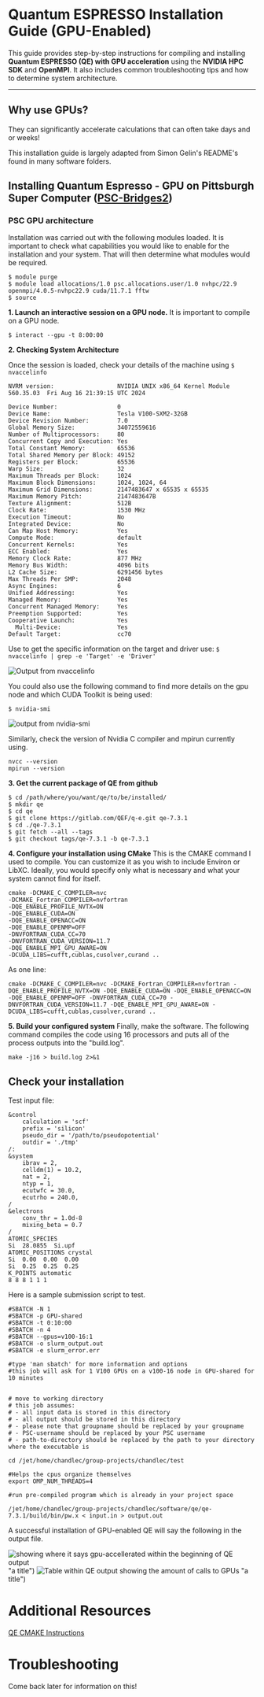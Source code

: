 # Quantum ESPRESSO Installation Guide (GPU-Enabled)

This guide provides step-by-step instructions for compiling and installing **Quantum ESPRESSO (QE) with GPU acceleration** using the **NVIDIA HPC SDK** and **OpenMPI**. It also includes common troubleshooting tips and how to determine system architecture.

---

## Why use GPUs?
They can significantly accelerate calculations that can often take days and or weeks!

This installation guide is largely adapted from Simon Gelin's README's found in many software folders. 

## Installing Quantum Espresso - GPU on Pittsburgh Super Computer ([PSC-Bridges2](https://www.psc.edu/resources/bridges-2/))

### PSC GPU architecture

Installation was carried out with the following modules loaded. It is important to check what capabilities you would like to enable for the installation and your system. That will then determine what modules would be required. 

```
$ module purge
$ module load allocations/1.0 psc.allocations.user/1.0 nvhpc/22.9 openmpi/4.0.5-nvhpc22.9 cuda/11.7.1 fftw
$ source
```


**1. Launch an interactive session on a GPU node.**
It is important to compile on a GPU node.

`$ interact --gpu -t 8:00:00`






**2. Checking System Architecture**

Once the session is loaded, check your details of the machine using 
`$ nvaccelinfo`

```CUDA Driver Version:           12060
NVRM version:                  NVIDIA UNIX x86_64 Kernel Module  560.35.03  Fri Aug 16 21:39:15 UTC 2024

Device Number:                 0
Device Name:                   Tesla V100-SXM2-32GB
Device Revision Number:        7.0
Global Memory Size:            34072559616
Number of Multiprocessors:     80
Concurrent Copy and Execution: Yes
Total Constant Memory:         65536
Total Shared Memory per Block: 49152
Registers per Block:           65536
Warp Size:                     32
Maximum Threads per Block:     1024
Maximum Block Dimensions:      1024, 1024, 64
Maximum Grid Dimensions:       2147483647 x 65535 x 65535
Maximum Memory Pitch:          2147483647B
Texture Alignment:             512B
Clock Rate:                    1530 MHz
Execution Timeout:             No
Integrated Device:             No
Can Map Host Memory:           Yes
Compute Mode:                  default
Concurrent Kernels:            Yes
ECC Enabled:                   Yes
Memory Clock Rate:             877 MHz
Memory Bus Width:              4096 bits
L2 Cache Size:                 6291456 bytes
Max Threads Per SMP:           2048
Async Engines:                 6
Unified Addressing:            Yes
Managed Memory:                Yes
Concurrent Managed Memory:     Yes
Preemption Supported:          Yes
Cooperative Launch:            Yes
  Multi-Device:                Yes
Default Target:                cc70
```

Use to get the specific information on the target and driver use: 
`$ nvaccelinfo | grep -e 'Target' -e 'Driver'`

![Output from nvaccelinfo](https://github.com/MosaicGroupCMU/Softwares/blob/c8040188aee443a7a328b145b9e498feacc35bbb/Quantum-Espresso-GPU/Images/Picture2.png "a title")

You could also use the following command to find more details on the gpu node and which CUDA Toolkit is being used: 

`$ nvidia-smi`

![output from nvidia-smi](https://github.com/MosaicGroupCMU/Softwares/blob/c8040188aee443a7a328b145b9e498feacc35bbb/Quantum-Espresso-GPU/Images/Picture1.png "a title")

Similarly, check the version of Nvidia C compiler and mpirun currently using. 
```
nvcc --version
mpirun --version
```

**3. Get the current package of QE from github** 
```
$ cd /path/where/you/want/qe/to/be/installed/
$ mkdir qe
$ cd qe
$ git clone https://gitlab.com/QEF/q-e.git qe-7.3.1
$ cd ./qe-7.3.1
$ git fetch --all --tags
$ git checkout tags/qe-7.3.1 -b qe-7.3.1
``` 
**4. Configure your installation using CMake**
This is the CMAKE command I used to compile. You can customize it as you wish to include Environ or LibXC. Ideally, you would specify only what is necessary and what your system cannot find for itself.
```
cmake -DCMAKE_C_COMPILER=nvc
-DCMAKE_Fortran_COMPILER=nvfortran
-DQE_ENABLE_PROFILE_NVTX=ON
-DQE_ENABLE_CUDA=ON
-DQE_ENABLE_OPENACC=ON
-DQE_ENABLE_OPENMP=OFF
-DNVFORTRAN_CUDA_CC=70
-DNVFORTRAN_CUDA_VERSION=11.7
-DQE_ENABLE_MPI_GPU_AWARE=ON
-DCUDA_LIBS=cufft,cublas,cusolver,curand ..
```
As one line: 
```
cmake -DCMAKE_C_COMPILER=nvc -DCMAKE_Fortran_COMPILER=nvfortran -DQE_ENABLE_PROFILE_NVTX=ON -DQE_ENABLE_CUDA=ON -DQE_ENABLE_OPENACC=ON -DQE_ENABLE_OPENMP=OFF -DNVFORTRAN_CUDA_CC=70 -DNVFORTRAN_CUDA_VERSION=11.7 -DQE_ENABLE_MPI_GPU_AWARE=ON -DCUDA_LIBS=cufft,cublas,cusolver,curand ..
```
**5. Build your configured system**
Finally, make the software. The following command compiles the code using 16 processors and puts all of the process outputs into the "build.log".

```
make -j16 > build.log 2>&1
```


## Check your installation

Test input file: 

```
&control
    calculation = 'scf'
    prefix = 'silicon'
    pseudo_dir = '/path/to/pseudopotential'
    outdir = './tmp'
/:
&system
    ibrav = 2,
    celldm(1) = 10.2,
    nat = 2,
    ntyp = 1,
    ecutwfc = 30.0,
    ecutrho = 240.0,
/
&electrons
    conv_thr = 1.0d-8
    mixing_beta = 0.7
/
ATOMIC_SPECIES
Si  28.0855  Si.upf
ATOMIC_POSITIONS crystal
Si  0.00  0.00  0.00
Si  0.25  0.25  0.25
K_POINTS automatic
8 8 8 1 1 1
```


Here is a sample submission script to test. 

```
#SBATCH -N 1
#SBATCH -p GPU-shared
#SBATCH -t 0:10:00
#SBATCH -n 4
#SBATCH --gpus=v100-16:1
#SBATCH -o slurm_output.out      
#SBATCH -e slurm_error.err

#type 'man sbatch' for more information and options
#this job will ask for 1 V100 GPUs on a v100-16 node in GPU-shared for 10 minutes 


# move to working directory
# this job assumes:
# - all input data is stored in this directory
# - all output should be stored in this directory
# - please note that groupname should be replaced by your groupname
# - PSC-username should be replaced by your PSC username
# - path-to-directory should be replaced by the path to your directory where the executable is

cd /jet/home/chandlec/group-projects/chandlec/test

#Helps the cpus organize themselves
export OMP_NUM_THREADS=4

#run pre-compiled program which is already in your project space

/jet/home/chandlec/group-projects/chandlec/software/qe/qe-7.3.1/build/bin/pw.x < input.in > output.out
```

A successful installation of GPU-enabled QE will say the following in the output file. 

![showing where it says gpu-accellerated within the beginning of QE output](https://github.com/MosaicGroupCMU/Softwares/blob/c8040188aee443a7a328b145b9e498feacc35bbb/Quantum-Espresso-GPU/Images/Picture3.png) "a title")
![Table within QE output showing the amount of calls to GPUs](https://github.com/MosaicGroupCMU/Softwares/blob/c8040188aee443a7a328b145b9e498feacc35bbb/Quantum-Espresso-GPU/Images/Picture4.png) "a title")

# Additional Resources

[QE CMAKE Instructions](https://gitlab.com/QEF/q-e/-/wikis/Developers/CMake-build-system)

# Troubleshooting
Come back later for information on this!

